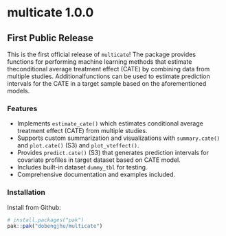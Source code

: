# multicate 1.0.0

## First Public Release
This is the first official release of `multicate`! The package provides functions for performing 
machine learning methods that estimate theconditional average treatment effect (CATE) by combining 
data from multiple studies. Additionalfunctions can be used to estimate prediction intervals for the 
CATE in a target sample based on the aforementioned models.

### Features 
- Implements `estimate_cate()` which estimates conditional average treatment effect (CATE) from 
multiple studies.
- Supports custom summarization and visualizations with `summary.cate()` and `plot.cate()` (S3) and 
`plot_vteffect()`.
- Provides `predict.cate()` (S3) that generates prediction intervals for covariate profiles
in target dataset based on CATE model.
- Includes built-in dataset `dummy_tbl` for testing.
- Comprehensive documentation and examples included.

### Installation
Install from Github:
``` r
# install.packages("pak")
pak::pak("dobengjhu/multicate")
```
